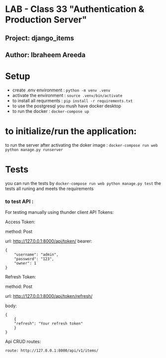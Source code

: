 # LAB - Class 33 "Authentication & Production Server"
## Project: django_items
## Author: Ibraheem Areeda


# Setup
- create .env environment : `python -m venv .venv`
- activate the environment : `source .venv/bin/activate`
- to install all requrments : `pip install -r requirements.txt`
- to use the postgresql you mush have docker desktop
- to run the docker : `docker-compose up`

# to initialize/run the application:

to run the server after activating the doker image : `docker-compose run web python manage.py runserver`

# Tests
you can run the tests by `docker-compose run web python manage.py test`
the tests all runing and meets the requirements

### to test API :
For testing manually using thunder client
API Tokens:

Access Token:

method: Post

url: http://127.0.0.1:8000/api/token/ bearer:

    {
        "username": "admin",
        "password": "123",
        "owner": 1
    }

Refresh Token:

method: Post

url: http://127.0.0.1:8000/api/token/refresh/

body:

    {
        {
        "refresh": "Your refresh token"
        }
    }

Api CRUD routes:

    route: http://127.0.0.1:8000/api/v1/items/

